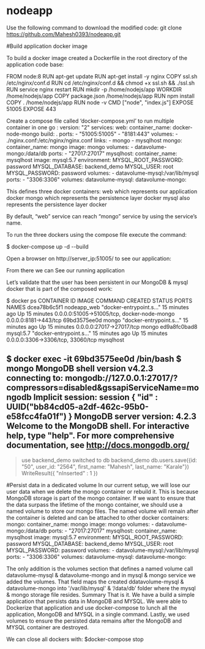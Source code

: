 # nodeapp

Use the following command to download the modified code:
git clone https://github.com/Mahesh0393/nodeapp.git


#Build application docker image

To build a docker image created a Dockerfile in the root directory of the application code base:

FROM node:8
RUN apt-get update
RUN apt-get install -y nginx
COPY ssl.sh /etc/nginx/conf.d
RUN cd /etc/nginx/conf.d && chmod +x ssl.sh && ./ssl.sh
RUN service nginx restart
RUN mkdir -p /home/nodejs/app
WORKDIR /home/nodejs/app
COPY package.json /home/nodejs/app
RUN npm install
COPY . /home/nodejs/app
RUN node -v
CMD ["node", "index.js"]
EXPOSE 51005
EXPOSE 443


Create a compose file called ‘docker-compose.yml’ to run multiple container in one go :
version: "2"
services:
  web:
    container_name: docker-node-mongo
    build: .
    ports:
    - "51005:51005"
    - "8181:443"
    volumes:
      - ./nginx.conf:/etc/nginx/nginx.conf
    links:
      - mongo
      - mysqlhost
  mongo:
    container_name: mongo
    image: mongo
    volumes:
      - datavolume-mongo:/data/db
    ports:
      - "27017:27017"
  mysqlhost:
    container_name: mysqlhost
    image: mysql:5.7
    environment:
      MYSQL_ROOT_PASSWORD: password
      MYSQL_DATABASE: backend_demo
      MYSQL_USER: root
      MYSQL_PASSWORD: password
    volumes:
      - datavolume-mysql:/var/lib/mysql
    ports:
       - "3306:3306"
volumes:
  datavolume-mysql:
  datavolume-mongo:  

This defines three docker containers:
web which represents our application docker
mongo which represents the persistence layer docker
mysql also represents the persistence layer docker

By default, “web” service can reach “mongo” service by using the service’s name.

To run the three dockers using the compose file execute the command:

$ docker-compose up -d --build


Open a browser on http://server_ip:51005/ to see our application:

From there we can See our running application

Let’s validate that the user has been persistent in our MongoDB & mysql docker that is part of the composed work:

$ docker ps
CONTAINER ID     IMAGE          COMMAND                  CREATED             STATUS              PORTS                                             NAMES
dcea78b6c5f1     nodeapp_web  "docker-entrypoint.s…"   15 minutes ago      Up 15 minutes      0.0.0.0:51005->51005/tcp,                 docker-node-mongo
                                                                                               0.0.0.0:8181->443/tcp
69bd3575ee0d        mongo       "docker-entrypoint.s…"   15 minutes ago      Up 15 minutes     0.0.0.0:27017->27017/tcp                         mongo
ed9a8fc0bad8        mysql:5.7   "docker-entrypoint.s…"   15 minutes ago      Up 15 minutes     0.0.0.0:3306->3306/tcp, 33060/tcp                mysqlhost

$ docker exec -it 69bd3575ee0d /bin/bash
$ mongo
MongoDB shell version v4.2.3
connecting to: mongodb://127.0.0.1:27017/?compressors=disabled&gssapiServiceName=mongodb
Implicit session: session { "id" : UUID("bb84cd05-a2df-462c-95b0-e58fcc4fa01f") }
MongoDB server version: 4.2.3
Welcome to the MongoDB shell.
For interactive help, type "help".
For more comprehensive documentation, see
        http://docs.mongodb.org/
---

> use backend_demo
switched to db backend_demo
> db.users.save({id: "50", user_id: "2564", first_name: "Mahesh", last_name: "Karale"})
WriteResult({ "nInserted" : 1 })
>

#Persist data in a dedicated volume
In our current setup, we will lose our user data when we delete the mongo container or rebuild it. This is because MongoDB storage is part of the mongo container.
If we want to ensure that the data surpass the lifetime of the mongo container, we should use a named volume to store our mongo files.
The named volume will remain after the container is deleted and can be attached to other docker containers:
mongo:
    container_name: mongo
    image: mongo
    volumes:
      - datavolume-mongo:/data/db
    ports:
      - "27017:27017"
  mysqlhost:
    container_name: mysqlhost
    image: mysql:5.7
    environment:
      MYSQL_ROOT_PASSWORD: password
      MYSQL_DATABASE: backend_demo
      MYSQL_USER: root
      MYSQL_PASSWORD: password
    volumes:
      - datavolume-mysql:/var/lib/mysql
    ports:
       - "3306:3306"
volumes:
  datavolume-mysql:
  datavolume-mongo:  

The only addition is the volumes section that defines a named volume call datavolume-mysql & datavolume-mongo and in mysql & mongo service we added the volumes. That field maps the created ddatavolume-mysql & datavolume-mongo into '/var/lib/mysql' & ‘/data/db’ folder where the mysql & mongo storage file resides.
Summary
That is it. We have a build a simple application that persists data in MongoDB and MYSQL. We were able to Dockerize that application and use docker-compose to lunch all the application, MongoDB and MYSQL in a single command. Lastly, we used volumes to ensure the persisted data remains after the MongoDB and MYSQL container are destroyed. 

We can close all dockers with:
$docker-compose stop